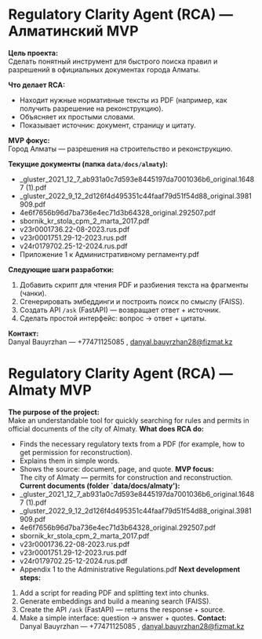 # Regulatory Clarity Agent (RCA) — Алматинский MVP

**Цель проекта:**  
Сделать понятный инструмент для быстрого поиска правил и разрешений в официальных документах города Алматы.

**Что делает RCA:**  
- Находит нужные нормативные тексты из PDF (например, как получить разрешение на реконструкцию).  
- Объясняет их простыми словами.  
- Показывает источник: документ, страницу и цитату.

**MVP фокус:**  
Город Алматы — разрешения на строительство и реконструкцию.

**Текущие документы (папка `data/docs/almaty`):**
- _gluster_2021_12_7_ab931a0c7d593e8445197da7001036b6_original.16487 (1).pdf
- _gluster_2022_9_12_2d126f4d495351c44faaf79d51f54d88_original.3981909.pdf
- 4e6f7656b96d7ba736e4ec71d3b64328_original.292507.pdf
- sbornik_kr_stola_cpm_2_marta_2017.pdf
- v23r0001736.22-08-2023.rus.pdf
- v23r0001751.29-12-2023.rus.pdf
- v24r0179702.25-12-2024.rus.pdf
- Приложение 1 к Административному регламенту.pdf

**Следующие шаги разработки:**  
1. Добавить скрипт для чтения PDF и разбиения текста на фрагменты (чанки).  
2. Сгенерировать эмбеддинги и построить поиск по смыслу (FAISS).  
3. Создать API `/ask` (FastAPI) — возвращает ответ + источник.  
4. Сделать простой интерфейс: вопрос → ответ + цитаты.

**Контакт:**  
Danyal Bauyrzhan — +77471125085 ,  danyal.bauyrzhan28@fizmat.kz


# Regulatory Clarity Agent (RCA) — Almaty MVP
**The purpose of the project:**  
Make an understandable tool for quickly searching for rules and permits in official documents of the city of Almaty.
**What does RCA do:**  
- Finds the necessary regulatory texts from a PDF (for example, how to get permission for reconstruction).  
- Explains them in simple words.  
- Shows the source: document, page, and quote.
**MVP focus:**  
The city of Almaty — permits for construction and reconstruction.
**Current documents (folder `data/docs/almaty'):**
- _gluster_2021_12_7_ab931a0c7d593e8445197da7001036b6_original.16487 (1).pdf
- _gluster_2022_9_12_2d126f4d495351c44faaf79d51f54d88_original.3981909.pdf
- 4e6f7656b96d7ba736e4ec71d3b64328_original.292507.pdf
- sbornik_kr_stola_cpm_2_marta_2017.pdf
- v23r0001736.22-08-2023.rus.pdf
- v23r0001751.29-12-2023.rus.pdf
- v24r0179702.25-12-2024.rus.pdf
- Appendix 1 to the Administrative Regulations.pdf
**Next development steps:**  
1. Add a script for reading PDF and splitting text into chunks.
2. Generate embeddings and build a meaning search (FAISS).  
3. Create the API `/ask` (FastAPI) — returns the response + source.  
4. Make a simple interface: question → answer + quotes.
**Contact:**  
Danyal Bauyrzhan — +77471125085 , danyal.bauyrzhan28@fizmat.kz

